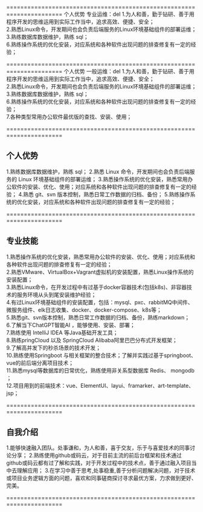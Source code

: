 

======================================================================
个人优势 专业运维：del
1.为人和善，勤于钻研、善于用程序开发的思维运用到实际工作当中，追求高效、便捷、安全；  
2.熟悉Linux命令，开发期间也会负责后端服务的Linux环境基础组件的部署运维；  
3.熟练数据库数据维护，熟练 sql；    
6.熟练操作系统的优化安装，对应系统和各种软件出现问题的排查修复有一定的经验；


======================================================================
个人优势 一般运维：del
1.为人和善，勤于钻研、善于用程序开发的思维运用到实际工作当中，追求高效、便捷、安全；  
2.熟悉Linux命令，开发期间也会负责后端服务的Linux环境基础组件的部署运维；  
3.熟练数据库数据维护，熟练 sql；   
6.熟练操作系统的优化安装，对应系统和各种软件出现问题的排查修复有一定的经验；  
7.各种类型常用办公软件最优版的查找、安装、使用；


====================================================================== 
## 个人优势
1.熟练数据库数据维护，熟练 sql；
2.熟悉 Linux  命令，开发期间也会负责后端服务的 Linux  环境基础组件的部署运维；
3.熟悉操作系统的优化安装，熟悉常用办公软件的安装、优化、使用；对应系统和各种软件出现问题的排查修复有一定的经验；
4.熟悉 git、svn  版本控制，熟悉日常工作数据的归档、备份；
5.熟练操作系统的优化安装，对应系统和各种软件出现问题的排查修复有一定的经验；

====================================================================== 

## 专业技能  
1.熟悉操作系统的优化安装，熟悉常用办公软件的安装、优化、使用；对应系统和各种软件出现问题的排查修复有一定的经验；  
2.熟悉VMware、VirtualBox+Vagrant虚拟机的安装配置，熟悉Linux操作系统的安装配置；  
3.熟悉Linux命令，在开发过程中有过基于docker容器技术(包括k8s)、非容器技术的服务环境从头到尾安装维护经验；  
4.有过Linux环境基础组件的安装配置，包括：mysql、pxc、rabbitMQ中间件、微服务组件、elk日志收集、docker、docker-compose、k8s等；  
5.熟悉git、svn版本控制，熟悉日常工作数据的归档、备份，熟练markdown；  
6.了解当下ChatGPT智能AI ，能够使用、安装、部署；  
7.熟练使用 IntelliJ IDEA 等Java基础开发工具；  
8.熟练pringCloud 以及 SpringCloud Alibaba阿里巴巴分布式开发框架；  
9.了解高并发下的秒杀场景的技术开发；  
10.熟练使用Springboot 与相关框架的整合技术；了解并实践过基于springboot、vue的前后端分离项目技术；  
11.熟悉mysql等数据库的日常优化，熟练使用非关系型数据库 Redis、 mongodb ；  
12.项目用到的前端技术：vue、ElementUI、layui、framarker、art-template、jsp；  

======================================================================
## 自我介绍
1.能够快速融入团队。处事谦和，为人和善，喜于交友，乐于与喜爱技术的同事讨论分享；
2.熟练使用github或码云，对于目前主流的前后台框架和技术通过github或码云都有过了解和实践，对于开发过程中的技术点，善于通过融入项目当中去理解应用；
3.在学习中善于思考,处事稳重,善于分析问题解决问题，对于技术或项目业务逻辑方面的问题，喜欢和同事磋商探讨寻求最优方案，力求做到更好、完美。

======================================================================